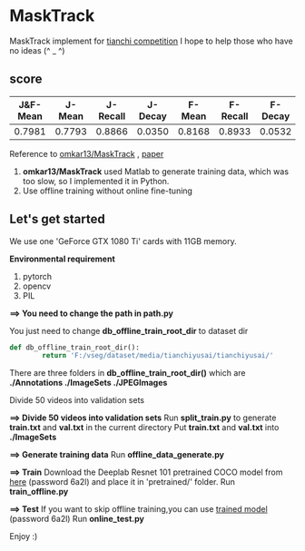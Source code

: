 # MaskTrack
MaskTrack implement for [tianchi competition](https://tianchi.aliyun.com/competition/entrance/531797/introduction)
I hope to help those who have no ideas (^ _ ^)

## **score**

| J&F-Mean | J-Mean | J-Recall | J-Decay | F-Mean | F-Recall | F-Decay |
|:--------:|:------:|:--------:|:-------:|:------:|:--------:|:-------:|
|   0.7981 |  0.7793|0.8866    |0.0350   |0.8168  |0.8933    |0.0532   |

Reference to [omkar13/MaskTrack](https://github.com/omkar13/MaskTrack) , [paper](https://arxiv.org/abs/1612.02646v1)
1. **omkar13/MaskTrack** used Matlab to generate training data, which was too slow, so I implemented it in Python.
2. Use offline training without online fine-tuning

## Let's get started
We use one 'GeForce GTX 1080 Ti' cards with 11GB memory.

**Environmental requirement**
1. pytorch
2. opencv
3. PIL

**==> You need to change the path in path.py**

You just need to change **db_offline_train_root_dir** to dataset dir
```python
def db_offline_train_root_dir():
        return 'F:/vseg/dataset/media/tianchiyusai/tianchiyusai/'
```
There are three folders in **db_offline_train_root_dir()** which are **./Annotations  ./ImageSets ./JPEGImages**

Divide 50 videos into validation sets

**==> Divide 50 videos into validation sets**
Run **split_train.py** to generate **train.txt** and **val.txt** in the current directory
Put **train.txt** and **val.txt** into **./ImageSets**

**==> Generate training data**
Run **offline_data_generate.py**

**==> Train**
Download the Deeplab Resnet 101 pretrained COCO model from [here](https://pan.baidu.com/s/1mZDDUqjHWn94MVHPFSeSrQ) (password 6a2l) and place it in 'pretrained/' folder.
Run **train_offline.py**

**==> Test**
If you want to skip offline training,you can use [trained model](https://pan.baidu.com/s/1mZDDUqjHWn94MVHPFSeSrQ) (password 6a2l)
Run **online_test.py**

Enjoy :)